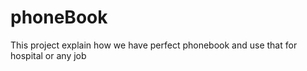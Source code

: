# phoneBook
This project explain how we have perfect phonebook and use that for hospital or  any job 
